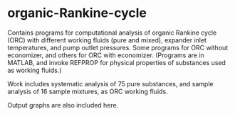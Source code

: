 # organic-Rankine-cycle
Contains programs for computational analysis of organic Rankine cycle (ORC) with different working fluids (pure and mixed), expander inlet temperatures, and pump outlet pressures. Some programs for ORC without economizer, and others for ORC with economizer. (Programs are in MATLAB, and invoke REFPROP for physical properties of substances used as working fluids.)

Work includes systematic analysis of 75 pure substances, and sample analysis of 16 sample mixtures, as ORC working fluids.

Output graphs are also included here.
